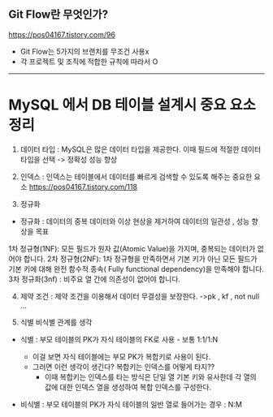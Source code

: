 ## Git Flow란 무엇인가?
https://pos04167.tistory.com/96

- Git Flow는 5가지의 브랜치를 무조건 사용x
- 각 프로젝트 및 조직에 적합한 규칙에 따라서 O

---
# MySQL 에서 DB 테이블 설계시 중요 요소 정리

1. 데이터 타입 : MySQL은 많은 데이터 타입을 제공한다. 이때 필드에 적절한 데이터 타입을 선택 -> 정확성 성능 향상

2. 인덱스 :  인덱스는 테이블에서 데이터를 빠르게 검색할 수 있도록 해주는 중요한 요소
   https://pos04167.tistory.com/118

3. 정규화
- 정규화 : 데이터의 중복 데이터와 이상 현상을 제거하여 데이터의 일관성 , 성능 향상을 목표

1차 정규형(1NF): 모든 필드가 원자 값(Atomic Value)을 가지며, 중복되는 데이터가 없어야 합니다.
2차 정규형(2NF): 1차 정규형을 만족하면서 기본 키가 아닌 모든 필드가 기본 키에 대해 완전 함수적 종속( Fully functional dependency)을 만족해야 합니다.
3차 정규화(3nf) : 비주요 열 간에 의존성이 없어야 합니다.

4. 제약 조건 : 제약 조건을 이용해서 데이터 무결성을 보장한다. ->pk , kf , not null ...

5. 식별 비식별 관계를 생각
- 식별 : 부모 테이블의 PK가 자식 테이블의 FK로 사용 - 보통  1:1/1:N
  - 이걸 보면 자식 테이블에는 부모 PK가 복합키로 사용이 된다.
  - 그러면 이런 생각이 생긴다? 복합키는 인덱스를 어떻게 타지??
    - 이때 복합키는 인덱스를 타는 방식은 단일 열 기본 키와 유사한데 각 열의 값에 대한 인덱스 열을 생성하여 복합 인덱스를 구성한다.
    

- 비식별 : 부모 테이블의 PK가 자식 테이블의 일반 열로 들어가는 경우 : N:M